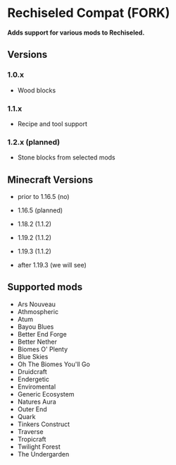 # Rechiseled Compat (FORK)

**Adds support for various mods to Rechiseled.**

## Versions

### 1.0.x
- Wood blocks

### 1.1.x
- Recipe and tool support

### 1.2.x (planned)
- Stone blocks from selected mods

## Minecraft Versions

* prior to 1.16.5 (no)

* 1.16.5 (planned)

* 1.18.2 (1.1.2)

* 1.19.2 (1.1.2)

* 1.19.3 (1.1.2)

* after 1.19.3 (we will see)

## Supported mods
- Ars Nouveau
- Athmospheric
- Atum
- Bayou Blues
- Better End Forge
- Better Nether
- Biomes O' Plenty
- Blue Skies
- Oh The Biomes You'll Go
- Druidcraft
- Endergetic
- Enviromental
- Generic Ecosystem
- Natures Aura
- Outer End
- Quark
- Tinkers Construct
- Traverse
- Tropicraft
- Twilight Forest
- The Undergarden
